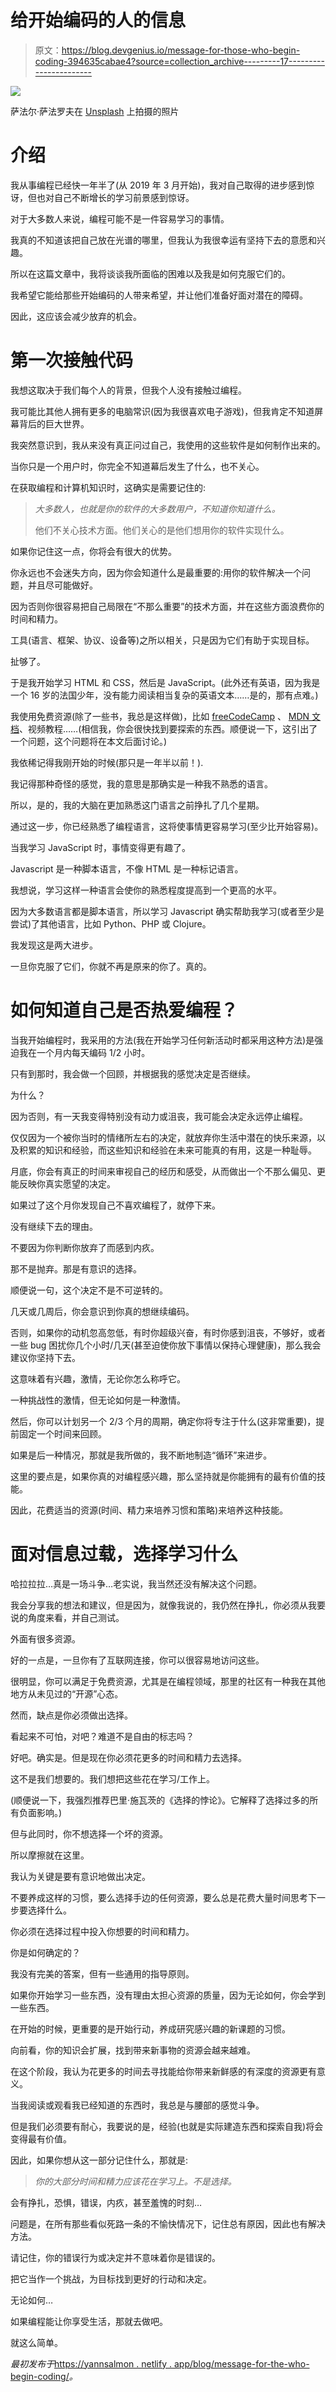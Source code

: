 # 给开始编码的人的信息

> 原文：<https://blog.devgenius.io/message-for-those-who-begin-coding-394635cabae4?source=collection_archive---------17----------------------->

![](img/78f0fde883f06c77c19d716e077a6804.png)

萨法尔·萨法罗夫在 [Unsplash](https://unsplash.com?utm_source=medium&utm_medium=referral) 上拍摄的照片

# 介绍

我从事编程已经快一年半了(从 2019 年 3 月开始)，我对自己取得的进步感到惊讶，但也对自己不断增长的学习前景感到惊讶。

对于大多数人来说，编程可能不是一件容易学习的事情。

我真的不知道该把自己放在光谱的哪里，但我认为我很幸运有坚持下去的意愿和兴趣。

所以在这篇文章中，我将谈谈我所面临的困难以及我是如何克服它们的。

我希望它能给那些开始编码的人带来希望，并让他们准备好面对潜在的障碍。

因此，这应该会减少放弃的机会。

# 第一次接触代码

我想这取决于我们每个人的背景，但我个人没有接触过编程。

我可能比其他人拥有更多的电脑常识(因为我很喜欢电子游戏)，但我肯定不知道屏幕背后的巨大世界。

我突然意识到，我从来没有真正问过自己，我使用的这些软件是如何制作出来的。

当你只是一个用户时，你完全不知道幕后发生了什么，也不关心。

在获取编程和计算机知识时，这确实是需要记住的:

> *大多数人，也就是你的软件的大多数用户，不知道你知道什么。*
> 
> 他们不关心技术方面。他们关心的是他们想用你的软件实现什么。

如果你记住这一点，你将会有很大的优势。

你永远也不会迷失方向，因为你会知道什么是最重要的:用你的软件解决一个问题，并且尽可能做好。

因为否则你很容易把自己局限在“不那么重要”的技术方面，并在这些方面浪费你的时间和精力。

工具(语言、框架、协议、设备等)之所以相关，只是因为它们有助于实现目标。

扯够了。

于是我开始学习 HTML 和 CSS，然后是 JavaScript。(此外还有英语，因为我是一个 16 岁的法国少年，没有能力阅读相当复杂的英语文本……是的，那有点难。)

我使用免费资源(除了一些书，我总是这样做)，比如 [freeCodeCamp](https://www.freecodecamp.org/) 、 [MDN 文档](https://developer.mozilla.org/en-US/)、视频教程……(相信我，你会很快找到要探索的东西。顺便说一下，这引出了一个问题，这个问题将在本文后面讨论。)

我依稀记得我刚开始的时候(那只是一年半以前！).

我记得那种奇怪的感觉，我的意思是那确实是一种我不熟悉的语言。

所以，是的，我的大脑在更加熟悉这门语言之前挣扎了几个星期。

通过这一步，你已经熟悉了编程语言，这将使事情更容易学习(至少比开始容易)。

当我学习 JavaScript 时，事情变得更有趣了。

Javascript 是一种脚本语言，不像 HTML 是一种标记语言。

我想说，学习这样一种语言会使你的熟悉程度提高到一个更高的水平。

因为大多数语言都是脚本语言，所以学习 Javascript 确实帮助我学习(或者至少是尝试)了其他语言，比如 Python、PHP 或 Clojure。

我发现这是两大进步。

一旦你克服了它们，你就不再是原来的你了。真的。

# 如何知道自己是否热爱编程？

当我开始编程时，我采用的方法(我在开始学习任何新活动时都采用这种方法)是强迫我在一个月内每天编码 1/2 小时。

只有到那时，我会做一个回顾，并根据我的感觉决定是否继续。

为什么？

因为否则，有一天我变得特别没有动力或沮丧，我可能会决定永远停止编程。

仅仅因为一个被你当时的情绪所左右的决定，就放弃你生活中潜在的快乐来源，以及积累的知识和经验，而这些知识和经验在未来可能真的有用，这是一种耻辱。

月底，你会有真正的时间来审视自己的经历和感受，从而做出一个不那么偏见、更能反映你真实愿望的决定。

如果过了这个月你发现自己不喜欢编程了，就停下来。

没有继续下去的理由。

不要因为你判断你放弃了而感到内疚。

那不是抛弃。那是有意识的选择。

顺便说一句，这个决定不是不可逆转的。

几天或几周后，你会意识到你真的想继续编码。

否则，如果你的动机忽高忽低，有时你超级兴奋，有时你感到沮丧，不够好，或者一些 bug 困扰你几个小时/几天(甚至迫使你放下事情以保持心理健康)，那么我会建议你坚持下去。

这意味着有兴趣，激情，无论你怎么称呼它。

一种挑战性的激情，但无论如何是一种激情。

然后，你可以计划另一个 2/3 个月的周期，确定你将专注于什么(这非常重要)，提前固定一个时间来回顾。

如果是后一种情况，那就是我所做的，我不断地制造“循环”来进步。

这里的要点是，如果你真的对编程感兴趣，那么坚持就是你能拥有的最有价值的技能。

因此，花费适当的资源(时间、精力来培养习惯和策略)来培养这种技能。

# 面对信息过载，选择学习什么

哈拉拉拉…真是一场斗争…老实说，我当然还没有解决这个问题。

我会分享我的想法和建议，但是因为，就像我说的，我仍然在挣扎，你必须从我要说的角度来看，并自己测试。

外面有很多资源。

好的一点是，一旦你有了互联网连接，你可以很容易地访问这些。

很明显，你可以满足于免费资源，尤其是在编程领域，那里的社区有一种我在其他地方从未见过的“开源”心态。

然而，缺点是你必须做出选择。

看起来不可怕，对吧？难道不是自由的标志吗？

好吧。确实是。但是现在你必须花更多的时间和精力去选择。

这不是我们想要的。我们想把这些花在学习/工作上。

(顺便说一下，我强烈推荐巴里·施瓦茨的《选择的悖论》。它解释了选择过多的所有负面影响。)

但与此同时，你不想选择一个坏的资源。

所以摩擦就在这里。

我认为关键是要有意识地做出决定。

不要养成这样的习惯，要么选择手边的任何资源，要么总是花费大量时间思考下一步要选择什么。

你必须在选择过程中投入你想要的时间和精力。

你是如何确定的？

我没有完美的答案，但有一些通用的指导原则。

如果你开始学习一些东西，没有理由太担心资源的质量，因为无论如何，你会学到一些东西。

在开始的时候，更重要的是开始行动，养成研究感兴趣的新课题的习惯。

向前看，你的知识会扩展，找到带来新事物的资源会越来越难。

在这个阶段，我认为花更多的时间去寻找能给你带来新鲜感的有深度的资源更有意义。

当我阅读或观看我已经知道的东西时，我总是与腰部的感觉斗争。

但是我们必须要有耐心，我要说的是，经验(也就是实际建造东西和探索自我)将会变得最有价值。

因此，如果你想从这一部分记住什么，那就是:

> *你的大部分时间和精力应该花在学习上。不是选择。*

会有挣扎，恐惧，错误，内疚，甚至羞愧的时刻…

问题是，在所有那些看似死路一条的不愉快情况下，记住总有原因，因此也有解决方法。

请记住，你的错误行为或决定并不意味着你是错误的。

把它当作一个挑战，为目标找到更好的行动和决定。

无论如何…

如果编程能让你享受生活，那就去做吧。

就这么简单。

*最初发布于*[https://yannsalmon . netlify . app/blog/message-for-the-who-begin-coding/](https://yannsalmon.netlify.app/blog/message-for-those-who-begin-coding/)*。*